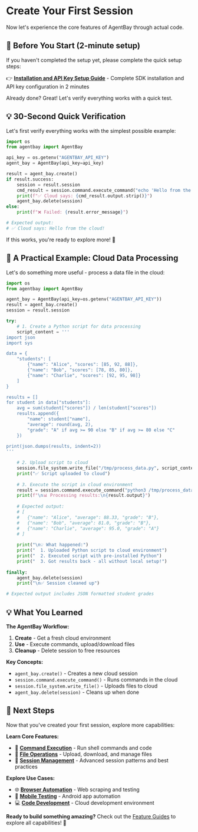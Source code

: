 # Create Your First Session

Now let's experience the core features of AgentBay through actual code.

## 🚀 Before You Start (2-minute setup)

If you haven't completed the setup yet, please complete the quick setup steps:

👉 **[Installation and API Key Setup Guide](installation.md)** - Complete SDK installation and API key configuration in 2 minutes

Already done? Great! Let's verify everything works with a quick test.

## 💡 30-Second Quick Verification

Let's first verify everything works with the simplest possible example:

```python
import os
from agentbay import AgentBay

api_key = os.getenv("AGENTBAY_API_KEY")
agent_bay = AgentBay(api_key=api_key)

result = agent_bay.create()
if result.success:
    session = result.session
    cmd_result = session.command.execute_command("echo 'Hello from the cloud!'")
    print(f"✅ Cloud says: {cmd_result.output.strip()}")
    agent_bay.delete(session)
else:
    print(f"❌ Failed: {result.error_message}")

# Expected output:
# ✅ Cloud says: Hello from the cloud!
```

If this works, you're ready to explore more! 🎉

## 🌟 A Practical Example: Cloud Data Processing

Let's do something more useful - process a data file in the cloud:

```python
import os
from agentbay import AgentBay

agent_bay = AgentBay(api_key=os.getenv("AGENTBAY_API_KEY"))
result = agent_bay.create()
session = result.session

try:
    # 1. Create a Python script for data processing
    script_content = '''
import json
import sys

data = {
    "students": [
        {"name": "Alice", "scores": [85, 92, 88]},
        {"name": "Bob", "scores": [78, 85, 80]},
        {"name": "Charlie", "scores": [92, 95, 98]}
    ]
}

results = []
for student in data["students"]:
    avg = sum(student["scores"]) / len(student["scores"])
    results.append({
        "name": student["name"],
        "average": round(avg, 2),
        "grade": "A" if avg >= 90 else "B" if avg >= 80 else "C"
    })

print(json.dumps(results, indent=2))
'''
    
    # 2. Upload script to cloud
    session.file_system.write_file("/tmp/process_data.py", script_content)
    print("✅ Script uploaded to cloud")
    
    # 3. Execute the script in cloud environment
    result = session.command.execute_command("python3 /tmp/process_data.py")
    print(f"\n📊 Processing results:\n{result.output}")
    
    # Expected output:
    # [
    #   {"name": "Alice", "average": 88.33, "grade": "B"},
    #   {"name": "Bob", "average": 81.0, "grade": "B"},
    #   {"name": "Charlie", "average": 95.0, "grade": "A"}
    # ]
    
    print("\n💡 What happened:")
    print("  1. Uploaded Python script to cloud environment")
    print("  2. Executed script with pre-installed Python")
    print("  3. Got results back - all without local setup!")
    
finally:
    agent_bay.delete(session)
    print("\n✅ Session cleaned up")

# Expected output includes JSON formatted student grades
```

## 💡 What You Learned

**The AgentBay Workflow:**
1. **Create** - Get a fresh cloud environment
2. **Use** - Execute commands, upload/download files
3. **Cleanup** - Delete session to free resources

**Key Concepts:**
- `agent_bay.create()` - Creates a new cloud session
- `session.command.execute_command()` - Runs commands in the cloud
- `session.file_system.write_file()` - Uploads files to cloud
- `agent_bay.delete(session)` - Cleans up when done

## 🚀 Next Steps

Now that you've created your first session, explore more capabilities:

**Learn Core Features:**
- 📝 **[Command Execution](../guides/codespace/code-execution.md)** - Run shell commands and code
- 📁 **[File Operations](../guides/common-features/basics/file-operations.md)** - Upload, download, and manage files
- 🔧 **[Session Management](../guides/common-features/basics/session-management.md)** - Advanced session patterns and best practices

**Explore Use Cases:**
- 🌐 **[Browser Automation](../guides/computer-use/computer-ui-automation.md)** - Web scraping and testing
- 📱 **[Mobile Testing](../guides/mobile-use/mobile-ui-automation.md)** - Android app automation
- 💻 **[Code Development](../guides/codespace/code-execution.md)** - Cloud development environment

**Ready to build something amazing?** Check out the [Feature Guides](../guides/README.md) to explore all capabilities! 🚀
